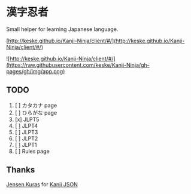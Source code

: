 # 漢字忍者

Small helper for learning Japanese language.

[http://keske.github.io/Kanji-Ninja/client/#/](http://keske.github.io/Kanji-Ninja/client/#/)

![http://keske.github.io/Kanji-Ninja/client/#/](https://raw.githubusercontent.com/keske/Kanji-Ninja/gh-pages/gh/img/app.png)

## TODO
1. [ ] カタカナ page
2. [ ] ひらがな page
3. [x] JLPT5
4. [ ] JLPT4
5. [ ] JLPT3
6. [ ] JLPT2
7. [ ] JLPT1
8. [ ] Rules page

## Thanks
[Jensen Kuras](https://github.com/jensechu) for [Kanji JSON](https://raw.githubusercontent.com/jensechu/kanji/master/data/kanji.json)